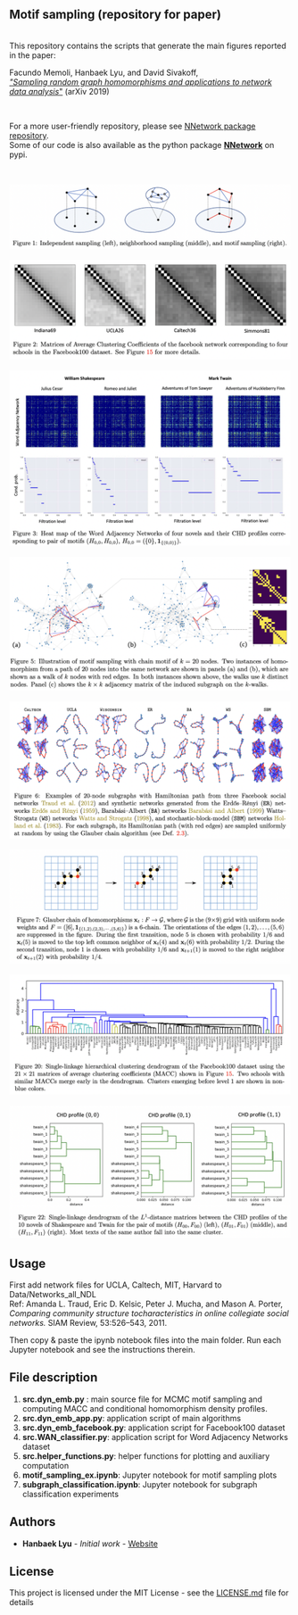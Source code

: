 ## Motif sampling (repository for paper)

<br/> This repository contains the scripts that generate the main figures reported in the paper: <br/>


Facundo Memoli, Hanbaek Lyu, and David Sivakoff,\
[*"Sampling random graph homomorphisms and applications to network data analysis*"](https://arxiv.org/abs/1910.09483) (arXiv 2019)


&nbsp;

For a more user-friendly repository, please see [NNetwork package repository](https://github.com/HanbaekLyu/NNetwork).\
Some of our code is also available as the python package [**NNetwork**](https://pypi.org/project/NNetwork/) on pypi.
 

&nbsp;

![](Figures/repo_figures/fig1.png)
&nbsp;
![](Figures/repo_figures/fig2.png)
&nbsp;
![](Figures/repo_figures/fig3.png)
&nbsp;
![](Figures/repo_figures/fig4.png)
&nbsp;
![](Figures/repo_figures/fig5.png)
&nbsp;
![](Figures/repo_figures/fig6.png)
&nbsp;
![](Figures/repo_figures/fig7.png)
&nbsp;
![](Figures/repo_figures/fig8.png)

## Usage

First add network files for UCLA, Caltech, MIT, Harvard to Data/Networks_all_NDL\
Ref: Amanda L. Traud, Eric D. Kelsic, Peter J. Mucha, and Mason A. Porter,\
*Comparing community structure tocharacteristics in online collegiate social networks.* SIAM Review, 53:526–543, 2011.
&nbsp;

Then copy & paste the ipynb notebook files into the main folder. Run each Jupyter notebook and see the instructions therein. 

## File description 

  1. **src.dyn_emb.py** : main source file for MCMC motif sampling and computing MACC and conditional homomorphism density profiles. 
  2. **src.dyn_emb_app.py**: application script of main algorithms
  3. **src.dyn_emb_facebook.py**: application script for Facebook100 dataset 
  4. **src.WAN_classifier.py**: application script for Word Adjacency Networks dataset 
  5. **src.helper_functions.py**: helper functions for plotting and auxiliary computation 
  6. **motif_sampling_ex.ipynb**: Jupyter notebook for motif sampling plots
  7. **subgraph_classification.ipynb**: Jupyter notebook for subgraph classification experiments
 
## Authors

* **Hanbaek Lyu** - *Initial work* - [Website](https://hanbaeklyu.com)

## License

This project is licensed under the MIT License - see the [LICENSE.md](LICENSE.md) file for details


